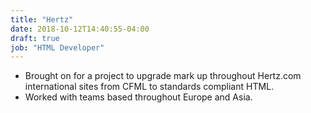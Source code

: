```yaml
---
title: "Hertz"
date: 2018-10-12T14:40:55-04:00
draft: true
job: "HTML Developer"
---
```


* Brought on for a project to upgrade mark up throughout Hertz.com international sites from CFML to standards compliant HTML.
* Worked with teams based throughout Europe and Asia. 
